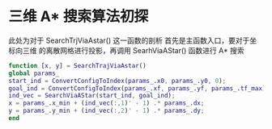 # 三维 A* 搜索算法初探 

此处为对于 SearchTrjViaAstar() 这一函数的剖析
首先是主函数入口，要对于坐标向三维 的离散网格进行投影，再调用 SearhViaAStar() 函数进行 A* 搜索

```matlab
function [x, y] = SearchTrajViaAstar()
global params_
start_ind = ConvertConfigToIndex(params_.x0, params_.y0, 0);
goal_ind = ConvertConfigToIndex(params_.xf, params_.yf, params_.tf_max);
ind_vec = SearchViaAStar(start_ind, goal_ind);
x = params_.x_min + (ind_vec(:,1)' - 1) .* params_.dx;
y = params_.y_min + (ind_vec(:,2)' - 1) .* params_.dy;
end
```

